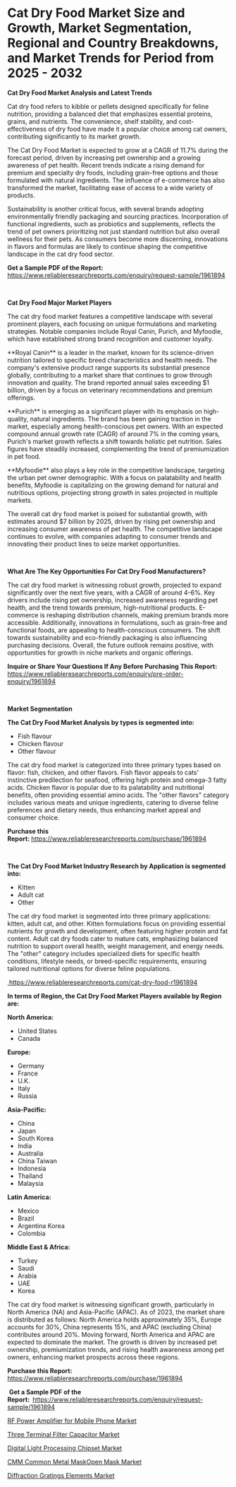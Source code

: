 <p><h1>Cat Dry Food Market Size and Growth, Market Segmentation, Regional and Country Breakdowns, and Market Trends for Period from 2025 -  2032</h1></p><p><strong>Cat Dry Food Market Analysis and Latest Trends</strong></p>
<p><p>Cat dry food refers to kibble or pellets designed specifically for feline nutrition, providing a balanced diet that emphasizes essential proteins, grains, and nutrients. The convenience, shelf stability, and cost-effectiveness of dry food have made it a popular choice among cat owners, contributing significantly to its market growth.</p><p>The Cat Dry Food Market is expected to grow at a CAGR of 11.7% during the forecast period, driven by increasing pet ownership and a growing awareness of pet health. Recent trends indicate a rising demand for premium and specialty dry foods, including grain-free options and those formulated with natural ingredients. The influence of e-commerce has also transformed the market, facilitating ease of access to a wide variety of products.</p><p>Sustainability is another critical focus, with several brands adopting environmentally friendly packaging and sourcing practices. Incorporation of functional ingredients, such as probiotics and supplements, reflects the trend of pet owners prioritizing not just standard nutrition but also overall wellness for their pets. As consumers become more discerning, innovations in flavors and formulas are likely to continue shaping the competitive landscape in the cat dry food sector.</p></p>
<p><strong>Get a Sample PDF of the Report:&nbsp;</strong> <a href="https://www.reliableresearchreports.com/enquiry/request-sample/1961894?utm_campaign=2197&utm_medium=2&utm_source=Github&utm_content=ia&utm_term=05022025&utm_id=cat-dry-food">https://www.reliableresearchreports.com/enquiry/request-sample/1961894</a></p>
<p>&nbsp;</p>
<p><strong>Cat Dry Food Major Market Players</strong></p>
<p><p>The cat dry food market features a competitive landscape with several prominent players, each focusing on unique formulations and marketing strategies. Notable companies include Royal Canin, Purich, and Myfoodie, which have established strong brand recognition and customer loyalty.</p><p>**Royal Canin** is a leader in the market, known for its science-driven nutrition tailored to specific breed characteristics and health needs. The company's extensive product range supports its substantial presence globally, contributing to a market share that continues to grow through innovation and quality. The brand reported annual sales exceeding $1 billion, driven by a focus on veterinary recommendations and premium offerings.</p><p>**Purich** is emerging as a significant player with its emphasis on high-quality, natural ingredients. The brand has been gaining traction in the market, especially among health-conscious pet owners. With an expected compound annual growth rate (CAGR) of around 7% in the coming years, Purich's market growth reflects a shift towards holistic pet nutrition. Sales figures have steadily increased, complementing the trend of premiumization in pet food.</p><p>**Myfoodie** also plays a key role in the competitive landscape, targeting the urban pet owner demographic. With a focus on palatability and health benefits, Myfoodie is capitalizing on the growing demand for natural and nutritious options, projecting strong growth in sales projected in multiple markets.</p><p>The overall cat dry food market is poised for substantial growth, with estimates around $7 billion by 2025, driven by rising pet ownership and increasing consumer awareness of pet health. The competitive landscape continues to evolve, with companies adapting to consumer trends and innovating their product lines to seize market opportunities.</p></p>
<p>&nbsp;</p>
<p><strong>What Are The Key Opportunities For Cat Dry Food Manufacturers?</strong></p>
<p><p>The cat dry food market is witnessing robust growth, projected to expand significantly over the next five years, with a CAGR of around 4-6%. Key drivers include rising pet ownership, increased awareness regarding pet health, and the trend towards premium, high-nutritional products. E-commerce is reshaping distribution channels, making premium brands more accessible. Additionally, innovations in formulations, such as grain-free and functional foods, are appealing to health-conscious consumers. The shift towards sustainability and eco-friendly packaging is also influencing purchasing decisions. Overall, the future outlook remains positive, with opportunities for growth in niche markets and organic offerings.</p></p>
<p><strong>Inquire or Share Your Questions If Any Before Purchasing This Report:</strong> <a href="https://www.reliableresearchreports.com/enquiry/pre-order-enquiry/1961894?utm_campaign=2197&utm_medium=2&utm_source=Github&utm_content=ia&utm_term=05022025&utm_id=cat-dry-food">https://www.reliableresearchreports.com/enquiry/pre-order-enquiry/1961894</a></p>
<p>&nbsp;</p>
<p><strong>Market Segmentation</strong></p>
<p><strong>The Cat Dry Food Market Analysis by types is segmented into:</strong></p>
<p><ul><li>Fish flavour</li><li>Chicken flavour</li><li>Other flavour</li></ul></p>
<p><p>The cat dry food market is categorized into three primary types based on flavor: fish, chicken, and other flavors. Fish flavor appeals to cats' instinctive predilection for seafood, offering high protein and omega-3 fatty acids. Chicken flavor is popular due to its palatability and nutritional benefits, often providing essential amino acids. The "other flavors" category includes various meats and unique ingredients, catering to diverse feline preferences and dietary needs, thus enhancing market appeal and consumer choice.</p></p>
<p><strong>Purchase this Report:&nbsp;</strong><a href="https://www.reliableresearchreports.com/purchase/1961894?utm_campaign=2197&utm_medium=2&utm_source=Github&utm_content=ia&utm_term=05022025&utm_id=cat-dry-food">https://www.reliableresearchreports.com/purchase/1961894</a></p>
<p>&nbsp;</p>
<p><strong>The Cat Dry Food Market Industry Research by Application is segmented into:</strong></p>
<p><ul><li>Kitten</li><li>Adult cat</li><li>Other</li></ul></p>
<p><p>The cat dry food market is segmented into three primary applications: kitten, adult cat, and other. Kitten formulations focus on providing essential nutrients for growth and development, often featuring higher protein and fat content. Adult cat dry foods cater to mature cats, emphasizing balanced nutrition to support overall health, weight management, and energy needs. The "other" category includes specialized diets for specific health conditions, lifestyle needs, or breed-specific requirements, ensuring tailored nutritional options for diverse feline populations.</p></p>
<p><a href="https://www.reliableresearchreports.com/cat-dry-food-r1961894?utm_campaign=2197&utm_medium=2&utm_source=Github&utm_content=ia&utm_term=05022025&utm_id=cat-dry-food">&nbsp;https://www.reliableresearchreports.com/cat-dry-food-r1961894</a></p>
<p><strong>In terms of Region, the Cat Dry Food Market Players available by Region are:</strong></p>
<p>
    <p> <strong> North America: </strong>
        <ul>
            <li>United States</li>
            <li>Canada</li>
        </ul>
        </p> 
    <p> <strong> Europe: </strong>
        <ul>
            <li>Germany</li>
            <li>France</li>
            <li>U.K.</li>
            <li>Italy</li>
            <li>Russia</li>
        </ul>
        </p> 
    <p> <strong> Asia-Pacific: </strong>
        <ul>
            <li>China</li>
            <li>Japan</li>
            <li>South Korea</li>
            <li>India</li>
            <li>Australia</li>
            <li>China Taiwan</li>
            <li>Indonesia</li>
            <li>Thailand</li>
            <li>Malaysia</li>
        </ul>
        </p> 
    <p> <strong> Latin America: </strong>
        <ul>
            <li>Mexico</li>
            <li>Brazil</li>
            <li>Argentina Korea</li>
            <li>Colombia</li>
        </ul>
        </p> 
    <p> <strong> Middle East & Africa: </strong>
        <ul>
            <li>Turkey</li>
            <li>Saudi</li>
            <li>Arabia</li>
            <li>UAE</li>
            <li>Korea</li>
        </ul>
    </p>
    </p>
<p><p>The cat dry food market is witnessing significant growth, particularly in North America (NA) and Asia-Pacific (APAC). As of 2023, the market share is distributed as follows: North America holds approximately 35%, Europe accounts for 30%, China represents 15%, and APAC (excluding China) contributes around 20%. Moving forward, North America and APAC are expected to dominate the market. The growth is driven by increased pet ownership, premiumization trends, and rising health awareness among pet owners, enhancing market prospects across these regions.</p></p>
<p><strong>Purchase this Report: </strong><a href="https://www.reliableresearchreports.com/purchase/1961894?utm_campaign=2197&utm_medium=2&utm_source=Github&utm_content=ia&utm_term=05022025&utm_id=cat-dry-food">https://www.reliableresearchreports.com/purchase/1961894</a></p>
<p>&nbsp;<strong>Get a Sample PDF of the Report:&nbsp;&nbsp;</strong><a href="https://www.reliableresearchreports.com/enquiry/request-sample/1961894?utm_campaign=2197&utm_medium=2&utm_source=Github&utm_content=ia&utm_term=05022025&utm_id=cat-dry-food">https://www.reliableresearchreports.com/enquiry/request-sample/1961894</a></p>
<p><strong></strong></p>
<p><p><a href="https://www.linkedin.com/pulse/global-rf-power-amplifier-mobile-phone-87-cagr-forecast-vlvue?utm_campaign=2197&utm_medium=2&utm_source=Github&utm_content=ia&utm_term=05022025&utm_id=cat-dry-food">RF Power Amplifier for Mobile Phone Market</a></p><p><a href="https://www.linkedin.com/pulse/north-americas-three-terminal-filter-capacitor-market-miate?utm_campaign=2197&utm_medium=2&utm_source=Github&utm_content=ia&utm_term=05022025&utm_id=cat-dry-food">Three Terminal Filter Capacitor Market</a></p><p><a href="https://www.linkedin.com/pulse/in-depth-analysis-digital-light-processing-chipset-market-rujde?utm_campaign=2197&utm_medium=2&utm_source=Github&utm_content=ia&utm_term=05022025&utm_id=cat-dry-food">Digital Light Processing Chipset Market</a></p><p><a href="https://www.linkedin.com/pulse/cmm-common-metal-maskopen-mask-market-size-revenue-analysis-cjk0e?utm_campaign=2197&utm_medium=2&utm_source=Github&utm_content=ia&utm_term=05022025&utm_id=cat-dry-food">CMM Common Metal MaskOpen Mask Market</a></p><p><a href="https://www.linkedin.com/pulse/comprehensive-analysis-diffraction-gratings-elements-i4aee?utm_campaign=2197&utm_medium=2&utm_source=Github&utm_content=ia&utm_term=05022025&utm_id=cat-dry-food">Diffraction Gratings Elements Market</a></p></p>